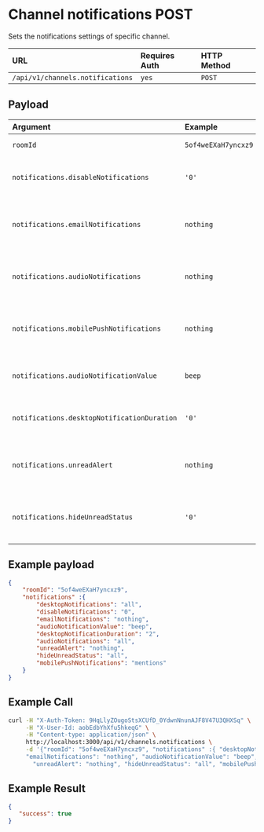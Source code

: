 # Channel notifications POST

Sets the notifications settings of specific channel.

| URL | Requires Auth | HTTP Method |
| :--- | :--- | :--- |
| `/api/v1/channels.notifications` | `yes` | `POST` |

## Payload

| Argument | Example | Required | Description |
| :--- | :--- | :--- | :--- |
| `roomId` | `5of4weEXaH7yncxz9` | Required | The channel's id |
| `notifications.disableNotifications` | `'0'` | Optional: '0' or '1' | The value to disable/enable channel's notifications. |
| `notifications.emailNotifications` | `nothing` | Optional: 'nothing', 'all', 'mentions', 'default' | The value for email notifications. |
| `notifications.audioNotifications` | `nothing` | Optional: 'nothing', 'all', 'mentions', 'default' | The value for audio notifications. |
| `notifications.mobilePushNotifications` | `nothing` | Optional: 'nothing', 'all', 'mentions', 'default' | The value for mobile push notifications. |
| `notifications.audioNotificationValue` | `beep` | Optional | The value for audio notification sound. |
| `notifications.desktopNotificationDuration` | `'0'` | Optional | The value for desktop notification duration. |
| `notifications.unreadAlert` | `nothing` | Optional: 'nothing', 'all', 'mentions', 'default' | The value for unread alerts notifications. |
| `notifications.hideUnreadStatus` | `'0'` | Optional: '0' or '1' | The value to disable/enable number of unred messages. |

## Example payload

```json
{
    "roomId": "5of4weEXaH7yncxz9",
    "notifications" :{
        "desktopNotifications": "all",
        "disableNotifications": "0",
        "emailNotifications": "nothing",
        "audioNotificationValue": "beep",
        "desktopNotificationDuration": "2",
        "audioNotifications": "all",
        "unreadAlert": "nothing",
        "hideUnreadStatus": "all",
        "mobilePushNotifications": "mentions"
    }
}
```

## Example Call

```bash
curl -H "X-Auth-Token: 9HqLlyZOugoStsXCUfD_0YdwnNnunAJF8V47U3QHXSq" \
     -H "X-User-Id: aobEdbYhXfu5hkeqG" \
     -H "Content-type: application/json" \
     http://localhost:3000/api/v1/channels.notifications \
     -d '{"roomId": "5of4weEXaH7yncxz9", "notifications" :{ "desktopNotifications": "all", "disableNotifications": "0", \
     "emailNotifications": "nothing", "audioNotificationValue": "beep", "desktopNotificationDuration": "2", "audioNotifications": "all", \
       "unreadAlert": "nothing", "hideUnreadStatus": "all", "mobilePushNotifications": "mentions"} }'
```

## Example Result

```json
{
   "success": true
}
```

